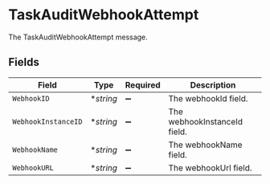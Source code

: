 # TaskAuditWebhookAttempt

The TaskAuditWebhookAttempt message.


## Fields

| Field                        | Type                         | Required                     | Description                  |
| ---------------------------- | ---------------------------- | ---------------------------- | ---------------------------- |
| `WebhookID`                  | **string*                    | :heavy_minus_sign:           | The webhookId field.         |
| `WebhookInstanceID`          | **string*                    | :heavy_minus_sign:           | The webhookInstanceId field. |
| `WebhookName`                | **string*                    | :heavy_minus_sign:           | The webhookName field.       |
| `WebhookURL`                 | **string*                    | :heavy_minus_sign:           | The webhookUrl field.        |